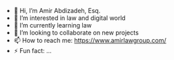 - 👋 Hi, I’m Amir Abdizadeh, Esq.
- 👀 I’m interested in law and digital world
- 🌱 I’m currently learning law
- 💞️ I’m looking to collaborate on new projects
- 📫 How to reach me: https://www.amirlawgroup.com/
- ⚡ Fun fact: ...

<!---
amirlawgroup/amirlawgroup is a ✨ special ✨ repository because its `README.md` (this file) appears on your GitHub profile.
You can click the Preview link to take a look at your changes.
--->
